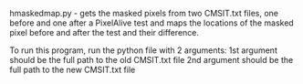 hmaskedmap.py - gets the masked pixels from two CMSIT.txt files, one before and one after a PixelAlive test and maps the locations of the masked pixel before and after the test and their difference.

To run this program, run the python file with 2 arguments:
1st argument should be the full path to the old CMSIT.txt file
2nd argument should be the full path to the new CMSIT.txt file 
